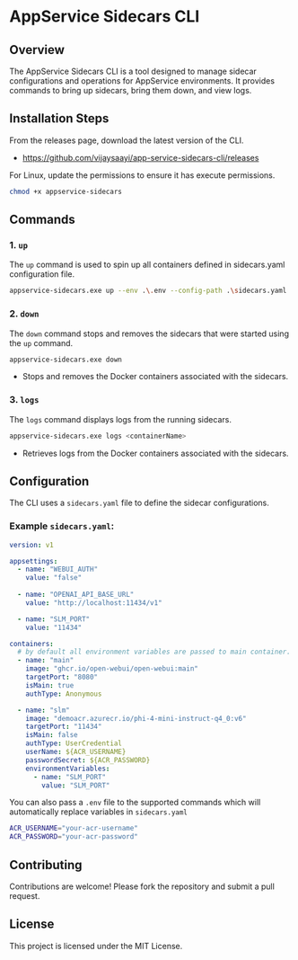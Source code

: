 # AppService Sidecars CLI

## Overview

The AppService Sidecars CLI is a tool designed to manage sidecar configurations and operations for AppService environments. It provides commands to bring up sidecars, bring them down, and view logs.

## Installation Steps

From the releases page, download the latest version of the CLI.
- https://github.com/vijaysaayi/app-service-sidecars-cli/releases

For Linux, update the permissions to ensure it has execute permissions.

```bash
chmod +x appservice-sidecars
```

## Commands

### 1. `up`

The `up` command is used to spin up all containers defined in sidecars.yaml configuration file.

```bash
appservice-sidecars.exe up --env .\.env --config-path .\sidecars.yaml  
```

### 2. `down`

The `down` command stops and removes the sidecars that were started using the `up` command.

```bash
appservice-sidecars.exe down
```

- Stops and removes the Docker containers associated with the sidecars.

### 3. `logs`

The `logs` command displays logs from the running sidecars.

```bash
appservice-sidecars.exe logs <containerName>
```

- Retrieves logs from the Docker containers associated with the sidecars.

## Configuration

The CLI uses a `sidecars.yaml` file to define the sidecar configurations. 

### Example `sidecars.yaml`:

```yaml
version: v1

appsettings:
  - name: "WEBUI_AUTH"
    value: "false"
  
  - name: "OPENAI_API_BASE_URL"
    value: "http://localhost:11434/v1"

  - name: "SLM_PORT"
    value: "11434"

containers:
  # by default all environment variables are passed to main container.
  - name: "main"
    image: "ghcr.io/open-webui/open-webui:main"
    targetPort: "8080"
    isMain: true
    authType: Anonymous

  - name: "slm"
    image: "demoacr.azurecr.io/phi-4-mini-instruct-q4_0:v6"
    targetPort: "11434"
    isMain: false
    authType: UserCredential
    userName: ${ACR_USERNAME}
    passwordSecret: ${ACR_PASSWORD}
    environmentVariables:
      - name: "SLM_PORT"
        value: "SLM_PORT"
```

You can also pass a `.env` file to the supported commands which will automatically replace variables in `sidecars.yaml`

```bash
ACR_USERNAME="your-acr-username"
ACR_PASSWORD="your-acr-password"
```

## Contributing

Contributions are welcome! Please fork the repository and submit a pull request.

## License

This project is licensed under the MIT License.
